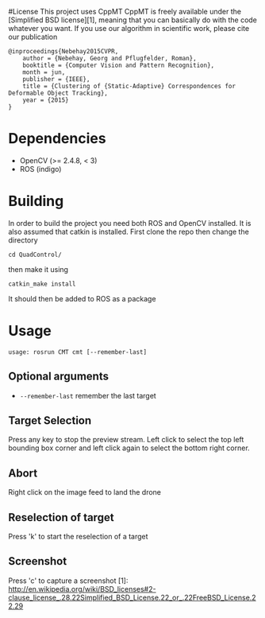 #License
This project uses CppMT
CppMT is freely available under the [Simplified BSD license][1],
meaning that you can basically do with the code whatever you want.
If you use our algorithm in scientific work, please cite our publication
```
@inproceedings{Nebehay2015CVPR,
    author = {Nebehay, Georg and Pflugfelder, Roman},
    booktitle = {Computer Vision and Pattern Recognition},
    month = jun,
    publisher = {IEEE},
    title = {Clustering of {Static-Adaptive} Correspondences for Deformable Object Tracking},
    year = {2015}
}
```

# Dependencies
* OpenCV (>= 2.4.8, < 3)
* ROS (indigo)

# Building
In order to build the project you need both ROS and OpenCV installed.
It is also assumed that catkin is installed.
First clone the repo
then change the directory
```
cd QuadControl/
```
then make it using
```
catkin_make install
```
It should then be added to ROS as a package
# Usage
```
usage: rosrun CMT cmt [--remember-last]
```
## Optional arguments
* `--remember-last` remember the last target

## Target Selection
Press any key to stop the preview stream. Left click to select the
top left bounding box corner and left click again to select the bottom right corner.

## Abort
Right click on the image feed to land the drone

## Reselection of target
Press 'k' to start the reselection of a target

## Screenshot
Press 'c' to capture a screenshot
[1]: http://en.wikipedia.org/wiki/BSD_licenses#2-clause_license_.28.22Simplified_BSD_License.22_or_.22FreeBSD_License.22.29
